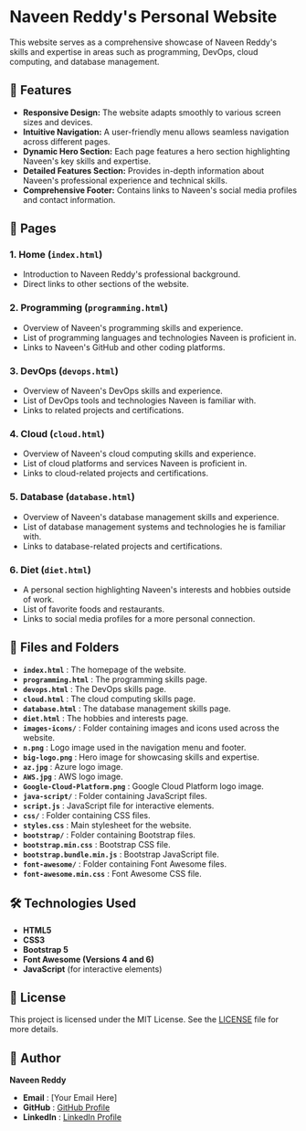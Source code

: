 
# Naveen Reddy's Personal Website

This website serves as a comprehensive showcase of Naveen Reddy's skills and expertise in areas such as programming, DevOps, cloud computing, and database management.

## 🌟 Features

* **Responsive Design:** The website adapts smoothly to various screen sizes and devices.
* **Intuitive Navigation:** A user-friendly menu allows seamless navigation across different pages.
* **Dynamic Hero Section:** Each page features a hero section highlighting Naveen's key skills and expertise.
* **Detailed Features Section:** Provides in-depth information about Naveen's professional experience and technical skills.
* **Comprehensive Footer:** Contains links to Naveen's social media profiles and contact information.

## 📄 Pages

### 1. **Home (`index.html`)**

* Introduction to Naveen Reddy's professional background.
* Direct links to other sections of the website.

### 2. **Programming (`programming.html`)**

* Overview of Naveen's programming skills and experience.
* List of programming languages and technologies Naveen is proficient in.
* Links to Naveen's GitHub and other coding platforms.

### 3. **DevOps (`devops.html`)**

* Overview of Naveen's DevOps skills and experience.
* List of DevOps tools and technologies Naveen is familiar with.
* Links to related projects and certifications.

### 4. **Cloud (`cloud.html`)**

* Overview of Naveen's cloud computing skills and experience.
* List of cloud platforms and services Naveen is proficient in.
* Links to cloud-related projects and certifications.

### 5. **Database (`database.html`)**

* Overview of Naveen's database management skills and experience.
* List of database management systems and technologies he is familiar with.
* Links to database-related projects and certifications.

### 6. **Diet (`diet.html`)**

* A personal section highlighting Naveen's interests and hobbies outside of work.
* List of favorite foods and restaurants.
* Links to social media profiles for a more personal connection.

## 📁 Files and Folders

* **`index.html`** : The homepage of the website.
* **`programming.html`** : The programming skills page.
* **`devops.html`** : The DevOps skills page.
* **`cloud.html`** : The cloud computing skills page.
* **`database.html`** : The database management skills page.
* **`diet.html`** : The hobbies and interests page.
* **`images-icons/`** : Folder containing images and icons used across the website.
* **`n.png`** : Logo image used in the navigation menu and footer.
* **`big-logo.png`** : Hero image for showcasing skills and expertise.
* **`az.jpg`** : Azure logo image.
* **`AWS.jpg`** : AWS logo image.
* **`Google-Cloud-Platform.png`** : Google Cloud Platform logo image.
* **`java-script/`** : Folder containing JavaScript files.
* **`script.js`** : JavaScript file for interactive elements.
* **`css/`** : Folder containing CSS files.
* **`styles.css`** : Main stylesheet for the website.
* **`bootstrap/`** : Folder containing Bootstrap files.
* **`bootstrap.min.css`** : Bootstrap CSS file.
* **`bootstrap.bundle.min.js`** : Bootstrap JavaScript file.
* **`font-awesome/`** : Folder containing Font Awesome files.
* **`font-awesome.min.css`** : Font Awesome CSS file.

## 🛠️ Technologies Used

* **HTML5**
* **CSS3**
* **Bootstrap 5**
* **Font Awesome (Versions 4 and 6)**
* **JavaScript** (for interactive elements)

## 📜 License

This project is licensed under the MIT License. See the [LICENSE](LICENSE) file for more details.

## 👤 Author

**Naveen Reddy**

* **Email** : [Your Email Here]
* **GitHub** : [GitHub Profile](https://github.com/your-github-profile)
* **LinkedIn** : [LinkedIn Profile](https://linkedin.com/in/your-linkedin-profile)
